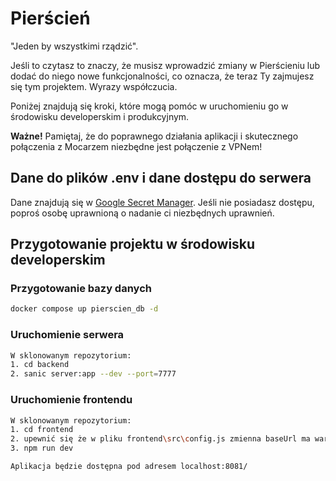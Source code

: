 # Pierścień

"Jeden by wszystkimi rządzić".

Jeśli to czytasz to znaczy, że musisz wprowadzić zmiany w Pierścieniu lub dodać do niego nowe funkcjonalności, co oznacza, że teraz Ty zajmujesz się tym projektem. Wyrazy współczucia.

Poniżej znajdują się kroki, które mogą pomóc w uruchomieniu go w środowisku developerskim i produkcyjnym.

**Ważne!** Pamiętaj, że do poprawnego działania aplikacji i skutecznego połączenia z Mocarzem niezbędne jest połączenie z VPNem!

## Dane do plików .env i dane dostępu do serwera

Dane znajdują się w [Google Secret Manager](https://console.cloud.google.com/security/secret-manager?authuser=2&project=pierscien-vcc). Jeśli nie posiadasz dostępu, poproś osobę uprawnioną o nadanie ci niezbędnych uprawnień.

## Przygotowanie projektu w środowisku developerskim

### Przygotowanie bazy danych

```sh
docker compose up pierscien_db -d
```

### Uruchomienie serwera

```sh
W sklonowanym repozytorium:
1. cd backend
2. sanic server:app --dev --port=7777
```

### Uruchomienie frontendu

```sh
W sklonowanym repozytorium:
1. cd frontend
2. upewnić się że w pliku frontend\src\config.js zmienna baseUrl ma wartość "http://localhost:7777"
3. npm run dev
```

```sh
Aplikacja będzie dostępna pod adresem localhost:8081/
```

